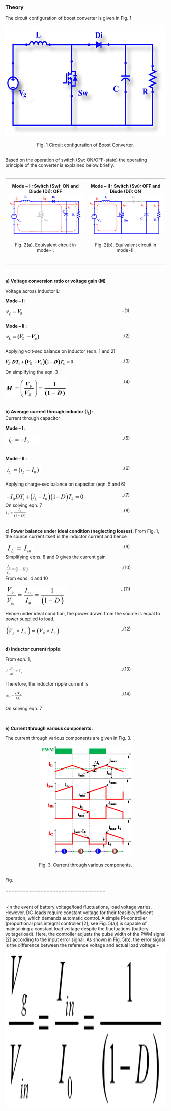 ### Theory

The circuit configuration of boost converter is given in Fig. 1

<center>
  <img src="images/th1.jpg" height="350px">
  
Fig. 1 Circuit configuration of Boost Converter.

</center>
<br>
Based on the operation of switch (Sw: ON/OFF-state) the operating principle of the converter is explained below briefly. 
<br><br>

<table border="0" align="center" style="width:100%; border:none;">
  <tr>
<td style="width:50%">
<center>
  
**Mode – I :  Switch (Sw): ON and Diode (Di): OFF**
<br>
<img src="images/th2.jpg">
<br><br>
Fig. 2(a). Equivalent circuit in mode-I.
<br><br>
</center>
</td>
<td style="width:50%">
  
<center>
  
**Mode – II :  Switch (Sw): OFF and Diode (Di): ON**
<br>
<img src="images/th3.jpg">
<br><br>
Fig. 2(b). Equivalent circuit in mode-II.
<br><br>
</center> 
    </td>
  </tr>
</table>
<br>

**a) Voltage conversion ratio or voltage gain (M)**

Voltage across inductor L:

**Mode – I :**
<br>
<div style="float: left; width:50%;">
  <img src="images/th4.png" height="25px">
</div>
<div style="float: right; width:50%; text-align:center;">
    ..(1)
</div>
<br><br>

**Mode – II :**
<br>
<div style="float: left; width:50%;">
  <img src="images/th5.png" height="25px">
      </div>
<div style="float: right; width:50%; text-align:center;">
    ..(2)
      </div>     
<br><br>

Applying volt-sec balance on inductor (eqn. 1 and 2)
<br>

<div style="float: left; width:50%;">
  <img src="images/th6.png" height="25px">
      </div>
<div style="float: right; width:50%; text-align:center;">
    ..(3)

</div>

<br><br>
On simplifying the eqn. 3
<br>

<div style="float: left; width:50%;">
  <img src="images/th7.png" height="60px">
      </div>
<div style="float: right; width:50%; text-align:center;" height="60px">
    ..(4)
  <br>
      </div>
<br>

<div style="float: left; width:100%;"><br>
  
**b) Average current through inductor (I<sub>L</sub>):**
<br>
Current through capacitor

**Mode – I :**
</div>
<br><br>

<div style="float: left; width:50%;">
  <img src="images/th8.png" height="30px">
      </div>
<div style="float: right; width:50%; text-align:center;">
    ..(5)
      </div>
<br><br>

<div style="float: left; width:100%;"><br>
  
  **Mode – II :**
<br></div>

<div style="float: left; width:50%;">
  <img src="images/th9.png" height="30px">
      </div>
<div style="float: right; width:50%; text-align:center;">
    ..(6)
      </div>
<br><br>

<div style="float: left; width:100%;"><br>
Applying charge-sec balance on capacitor (eqn. 5 and 6)
<br><br>
</div>

<div style="float: left; width:50%;">
  <img src="images/th10.png" height="30px">
      </div>
<div style="float: right; width:50%; text-align:center;">
    ..(7)
      </div>
<br><br>
<div style="float: left; width:100%;">
On solving eqn. 7
</div>

<br>
<div style="float: left; width:50%;">
  <img src="images/th11.png" height="30px">
      </div>
<div style="float: right; width:50%; text-align:center;">
    ..(8)
      </div>
<br>
<div style="float: left; width:100%;"><br>

**c) Power balance under ideal condition (neglecting losses):**
From Fig. 1, the source current itself is the inductor current and hence
</div>

<br>
<div style="float: left; width:50%;">
  <img src="images/th12.png" height="30px">
      </div>
<div style="float: right; width:50%; text-align:center;">
    ..(9)
      </div>
<br><br>

<div style="float: left; width:100%;">
Simplifying eqns. 8 and 9 gives the current gain
<br><br>
</div>


<div style="float: left; width:50%;">
  <img src="images/th13.png" height="30px">
      </div>
<div style="float: right; width:50%; text-align:center;">
    ..(10)
      </div>
<br><br>      

<div style="float: left; width:100%;">
From eqns. 4 and 10
<br><br> 
</div>

<br>

<div style="float: left; width:50%;">
  <img src="images/th14.png" height="60px">
      </div>
<div style="float: right; width:50%; text-align:center;">
    ..(11)
      </div>
<br><br> 
<div style="float: left; width:100%;">
  
Hence under ideal condition, the power drawn from the source is equal to power supplied to load.
</div>

<br><br>
<div style="float: left; width:50%;">
  <img src="images/th15.png" height="30px">
      </div>
<div style="float: right; width:50%; text-align:center;">
    ..(12)
      </div>
<br>
<div style="float: left; width:100%;"><br>

**d) Inductor current ripple:**     

From eqn. 1,
</div>

<br>
<div style="float: left; width:50%;">
  <img src="images/th16.png" height="30px">
      </div>
<div style="float: right; width:50%; text-align:center;">
    ..(13)
      </div>
<br><br>

<div style="float: left; width:100%;">
  
Therefore, the inductor ripple current is    
</div>

<div style="float: left; width:50%;">
  <img src="images/th17.png" height="30px">
      </div>
<div style="float: right; width:50%; text-align:center;">
    ..(14)
      </div>
<br><br>      

<div style="float: left; width:100%;">
  
On solving eqn. 7
</div>

<br>
<div style="float: left; width:100%;"><br>

**e) Current through various components:**

The current through various components are given in Fig. 3.

</div>

<center>
  <img src="images/th18.png" height="350px">
  
Fig. 3. Current through various components.

</center>
<br>
Fig. 
<br><br>==================================<br><br>
<div style="float: left; width:100%;">
<br>
~In the event of battery voltage/load fluctuations, load voltage varies. However, DC-loads require constant voltage for their feasible/efficient operation, which demands automatic control. A simple PI-controller (proportional plus integral controller [2], see Fig. 5(a)) is capable of maintaining a constant load voltage despite the fluctuations (battery voltage/load). Here, the controller adjusts the pulse width of the PWM signal [2] according to the input error signal. As shown in Fig. 5(b), the error signal is the difference between the reference voltage and actual load voltage.~
</div>

<br>

<center>
  
<img src="images/th14.png" height="500px">

</center>
